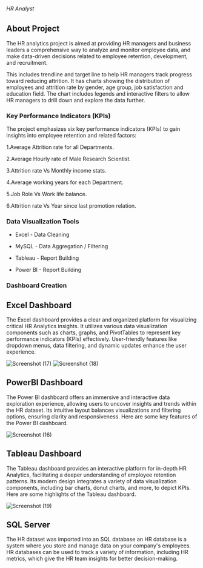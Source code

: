 ###### HR Analyst

## About Project

The HR analytics project is aimed at providing HR managers and business leaders a comprehensive way to analyze and monitor employee data, and make data-driven decisions related to employee retention, development, and recruitment.

This includes trendline and target line to help HR managers track progress toward reducing attrition. It has charts showing the distribution of employees and attrition rate by gender, age group, job satisfaction and education field. The chart includes legends and interactive filters to allow HR managers to drill down and explore the data further.

### Key Performance Indicators (KPIs)

The project emphasizes six key performance indicators (KPIs) to gain insights into employee retention and related factors:

1.Average Attrition rate for all Departments.

2.Average Hourly rate of Male Research Scientist.

3.Attrition rate Vs Monthly income stats.

4.Average working years for each Department.

5.Job Role Vs Work life balance.

6.Attrition rate Vs Year since last promotion relation.

### Data Visualization Tools

* Excel - Data Cleaning
  
* MySQL - Data Aggregation / Filtering
  
* Tableau - Report Building
  
* Power BI - Report Building

### Dashboard Creation

## Excel Dashboard

The Excel dashboard provides a clear and organized platform for visualizing critical HR Analytics insights. It utilizes various data visualization components such as charts, graphs, and PivotTables to represent key performance indicators (KPIs) effectively. User-friendly features like dropdown menus, data filtering, and dynamic updates enhance the user experience.

![Screenshot (17)](https://github.com/Pratiksha7887/HR_Analyst/assets/157275594/21dd42c7-d1ad-47d1-8bcc-91af559ed11f)
![Screenshot (18)](https://github.com/Pratiksha7887/HR_Analyst/assets/157275594/cda02761-b049-49db-a6f3-073e18796395)


## PowerBI Dashboard

The Power BI dashboard offers an immersive and interactive data exploration experience, allowing users to uncover insights and trends within the HR dataset. Its intuitive layout balances visualizations and filtering options, ensuring clarity and responsiveness. Here are some key features of the Power BI dashboard.

![Screenshot (16)](https://github.com/Pratiksha7887/HR_Analyst/assets/157275594/59c37773-46d6-404b-baa7-3e4aea1920e6)


## Tableau Dashboard

The Tableau dashboard provides an interactive platform for in-depth HR Analytics, facilitating a deeper understanding of employee retention patterns. Its modern design integrates a variety of data visualization components, including bar charts, donut charts, and more, to depict KPIs. Here are some highlights of the Tableau dashboard.

![Screenshot (19)](https://github.com/Pratiksha7887/HR_Analyst/assets/157275594/5765b82a-d49c-440d-8180-76527387a846)


## SQL Server

The HR dataset was imported into an SQL database an HR database is a system where you store and manage data on your company's employees. HR databases can be used to track a variety of information, including HR metrics, which give the HR team insights for better decision-making.

